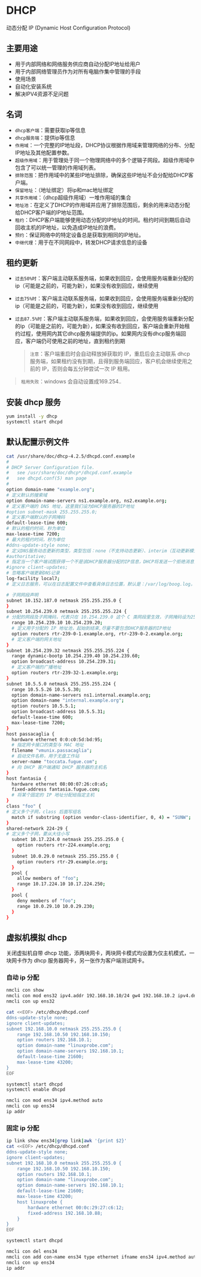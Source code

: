 <!--
 * @Author: jangrui
 * @Date: 2019-08-19 14:52:07
 * @LastEditors: jangrui
 * @LastEditTime: 2019-08-22 20:01:47
 * @Description: DHCP
 -->
 
# DHCP

动态分配 IP (Dynamic Host Configuration Protocol) 

## 主要用途

- 用于内部网络和网络服务供应商自动分配IP地址给用户
- 用于内部网络管理员作为对所有电脑作集中管理的手段
- 使用场景
- 自动化安装系统
- 解决IPV4资源不足问题

## 名词

- `dhcp客户端`：需要获取ip等信息
- `dhcp服务端`：提供ip等信息
- `作用域`：一个完整的IP地址段，DHCP协议根据作用域来管理网络的分布、分配IP地址及其他配置参数。
- `超级作用域`：用于管理处于同一个物理网络中的多个逻辑子网段。超级作用域中包含了可以统一管理的作用域列表。
- `排除范围`：把作用域中的某些IP地址排除，确保这些IP地址不会分配给DHCP客户端。
- `保留地址`：（地址绑定）将ip和mac地址绑定
- `共享作用域`：（dhcp超级作用域）一堆作用域的集合
- `地址池`：在定义了DHCP的作用域并应用了排除范围后，剩余的用来动态分配给DHCP客户端的IP地址范围。
- `租约`：DHCP客户端能够使用动态分配的IP地址的时间。租约时间到期后自动回收主机的IP地址，以免造成IP地址的浪费。
- `预约`：保证网络中的特定设备总是获取到相同的IP地址。
- `中继代理`：用于在不同网段中，转发DHCP请求信息的设备

## 租约更新

- `过去50%时`：客户端主动联系服务端，如果收到回应，会使用服务端重新分配的ip（可能是之前的，可能为新），如果没有收到回应，继续使用
- `过去75%时`：客户端主动联系服务端，如果收到回应，会使用服务端重新分配的ip（可能是之前的，可能为新），如果没有收到回应，继续使用
- `过去87.5%时`：客户端主动联系服务端，如果收到回应，会使用服务端重新分配的ip（可能是之前的，可能为新），如果没有收到回应，客户端会重新开始租约过程，使用网内其它dhcp服务端提供的ip。如果网内没有dhcp服务端回应，客户端仍可使用之前的地址，直到租约到期
  
    > `注意`：客户端重启时会自动释放掉获取的 IP，重启后会主动联系 dhcp 服务端，如果租约没有到期，且得到服务端回应，客户机会继续使用之前的 IP，否则会每五分钟尝试一次 IP 租用。
    
> `租用失败`：windows 会自动设置成169.254.*.* 

## 安装 dhcp 服务

```bash
yum install -y dhcp
systemctl start dhcpd
```

## 默认配置示例文件

```bash
cat /usr/share/doc/dhcp-4.2.5/dhcpd.conf.example
#
# DHCP Server Configuration file.
#   see /usr/share/doc/dhcp*/dhcpd.conf.example
#   see dhcpd.conf(5) man page
#
option domain-name "example.org";
# 定义默认的搜索域
option domain-name-servers ns1.example.org, ns2.example.org;
# 定义客户端的 DNS 地址，这里我们设为DHCP服务器的IP地址
#option subnet-mask 255.255.255.0;
# 定义客户端默认的子网掩码
default-lease-time 600;
# 默认的租约时间，秒为单位
max-lease-time 7200;
# 最大的租约时间，秒为单位
#ddns-update-style none;
# 定义DNS服务动态更新的类型，类型包括：none（不支持动态更新）、interim（互动更新模式）与 ad-hoc（特殊更新模式）
#authoritative;
# 指定当一个客户端试图获得一个不是该DHCP服务器分配的IP信息，DHCP将发送一个拒绝消息，而不会等待请求超时。当请求被拒绝，客户端会重新向当前DHCP发送IP请求获得新地址。
#ignore client-updates;
# 忽略客户端更新DNS记录
log-facility local7;
# 定义日志服务，可以在日志配置文件中查看具体日志位置，默认是：/var/log/boog.log，但是在/var/log/messages里面也会记录dhcp日志

# 子网网段声明
subnet 10.152.187.0 netmask 255.255.255.0 {
}
subnet 10.254.239.0 netmask 255.255.255.224 {
# 分配的网段及子网掩码，代表只在 10.254.239.0 这个 C 类网段里生效，子网掩码设为255.255.255.0
  range 10.254.239.10 10.254.239.20;
  # 定义用于分配的 IP 地址池，起始到结束,尽量不要包含DHCP服务器的IP地址
  option routers rtr-239-0-1.example.org, rtr-239-0-2.example.org;
  # 定义客户端的网关地址
}
subnet 10.254.239.32 netmask 255.255.255.224 {
  range dynamic-bootp 10.254.239.40 10.254.239.60;
  option broadcast-address 10.254.239.31;
  # 定义客户端的广播地址
  option routers rtr-239-32-1.example.org;
}
subnet 10.5.5.0 netmask 255.255.255.224 {
  range 10.5.5.26 10.5.5.30;
  option domain-name-servers ns1.internal.example.org;
  option domain-name "internal.example.org";
  option routers 10.5.5.1;
  option broadcast-address 10.5.5.31;
  default-lease-time 600;
  max-lease-time 7200;
}
host passacaglia {
  hardware ethernet 0:0:c0:5d:bd:95;
  # 指定网卡接口的类型与 MAC 地址
  filename "vmunix.passacaglia";
  # 启动文件名称，用于无盘工作站
  server-name "toccata.fugue.com";
  # 向 DHCP 客户端通知 DHCP 服务器的主机名
}
host fantasia {
  hardware ethernet 08:00:07:26:c0:a5;
  fixed-address fantasia.fugue.com;
  # 将某个固定的 IP 地址分配给指定主机
}
class "foo" {
# 定义多个子网，class 后面写组名
  match if substring (option vendor-class-identifier, 0, 4) = "SUNW";
}
shared-network 224-29 {
# 定义多个子网，要从大往小写
  subnet 10.17.224.0 netmask 255.255.255.0 {
    option routers rtr-224.example.org;
  }
  subnet 10.0.29.0 netmask 255.255.255.0 {
    option routers rtr-29.example.org;
  }
  pool {
    allow members of "foo";
    range 10.17.224.10 10.17.224.250;
  }
  pool {
    deny members of "foo";
    range 10.0.29.10 10.0.29.230;
  }
}
```

## 虚拟机模拟 dhcp

关闭虚拟机自带 dhcp 功能，添两块网卡，两块网卡模式均设置为仅主机模式，一块网卡作为 dhcp 服务器网卡，另一张作为客户端测试网卡。

### 自动 ip 分配

```bash
nmcli con show
nmcli con mod ens32 ipv4.addr 192.168.10.10/24 gw4 192.168.10.2 ipv4.dns 192.168.10.2
nmcli con up ens32

cat <<EOF> /etc/dhcp/dhcpd.conf
ddns-update-style none;
ignore client-updates;
subnet 192.168.10.0 netmask 255.255.255.0 {
    range 192.168.10.50 192.168.10.150;
    option routers 192.168.10.1;
    option domain-name "linuxprobe.com";
    option domain-name-servers 192.168.10.1;
    default-lease-time 21600;
    max-lease-time 43200;
}
EOF

systemctl start dhcpd
systemctl enable dhcpd

nmcli con mod ens34 ipv4.method auto
nmcli con up ens34
ip addr
```

### 固定 ip 分配

```bash
ip link show ens34|grep link|awk '{print $2}'
cat <<EOF> /etc/dhcp/dhcpd.conf 
ddns-update-style none;
ignore client-updates;
subnet 192.168.10.0 netmask 255.255.255.0 {
    range 192.168.10.50 192.168.10.150;
    option routers 192.168.10.1;
    option domain-name "linuxprobe.com";
    option domain-name-servers 192.168.10.1;
    default-lease-time 21600;
    max-lease-time 43200;
    host linuxprobe {
        hardware ethernet 00:0c:29:27:c6:12;
        fixed-address 192.168.10.88;
    }
}
EOF

systemctl start dhcpd

nmcli con del ens34
nmcli con add con-name ens34 type ethernet ifname ens34 ipv4.method auto
nmcli con up ens34
ip addr
```
